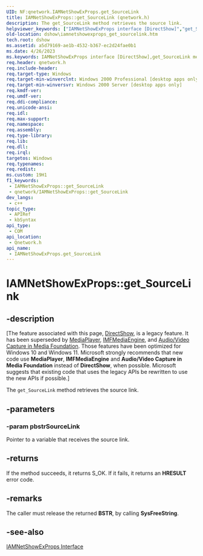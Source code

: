 ```yaml
---
UID: NF:qnetwork.IAMNetShowExProps.get_SourceLink
title: IAMNetShowExProps::get_SourceLink (qnetwork.h)
description: The get_SourceLink method retrieves the source link.
helpviewer_keywords: ["IAMNetShowExProps interface [DirectShow]","get_SourceLink method","IAMNetShowExProps.get_SourceLink","IAMNetShowExProps::get_SourceLink","IAMNetShowExPropsget_SourceLink","dshow.iamnetshowexprops_get_sourcelink","get_SourceLink","get_SourceLink method [DirectShow]","get_SourceLink method [DirectShow]","IAMNetShowExProps interface","qnetwork/IAMNetShowExProps::get_SourceLink"]
old-location: dshow\iamnetshowexprops_get_sourcelink.htm
tech.root: dshow
ms.assetid: a5d79169-ae1b-4532-b367-ec2d24fae0b1
ms.date: 4/26/2023
ms.keywords: IAMNetShowExProps interface [DirectShow],get_SourceLink method, IAMNetShowExProps.get_SourceLink, IAMNetShowExProps::get_SourceLink, IAMNetShowExPropsget_SourceLink, dshow.iamnetshowexprops_get_sourcelink, get_SourceLink, get_SourceLink method [DirectShow], get_SourceLink method [DirectShow],IAMNetShowExProps interface, qnetwork/IAMNetShowExProps::get_SourceLink
req.header: qnetwork.h
req.include-header: 
req.target-type: Windows
req.target-min-winverclnt: Windows 2000 Professional [desktop apps only]
req.target-min-winversvr: Windows 2000 Server [desktop apps only]
req.kmdf-ver: 
req.umdf-ver: 
req.ddi-compliance: 
req.unicode-ansi: 
req.idl: 
req.max-support: 
req.namespace: 
req.assembly: 
req.type-library: 
req.lib: 
req.dll: 
req.irql: 
targetos: Windows
req.typenames: 
req.redist: 
ms.custom: 19H1
f1_keywords:
 - IAMNetShowExProps::get_SourceLink
 - qnetwork/IAMNetShowExProps::get_SourceLink
dev_langs:
 - c++
topic_type:
 - APIRef
 - kbSyntax
api_type:
 - COM
api_location:
 - Qnetwork.h
api_name:
 - IAMNetShowExProps.get_SourceLink
---
```


# IAMNetShowExProps::get_SourceLink


## -description

\[The feature associated with this page, [DirectShow](/windows/win32/directshow/directshow), is a legacy feature. It has been superseded by [MediaPlayer](/uwp/api/Windows.Media.Playback.MediaPlayer), [IMFMediaEngine](/windows/win32/api/mfmediaengine/nn-mfmediaengine-imfmediaengine), and [Audio/Video Capture in Media Foundation](windows/win32/medfound/audio-video-capture-in-media-foundation). Those features have been optimized for Windows 10 and Windows 11. Microsoft strongly recommends that new code use **MediaPlayer**, **IMFMediaEngine** and **Audio/Video Capture in Media Foundation** instead of **DirectShow**, when possible. Microsoft suggests that existing code that uses the legacy APIs be rewritten to use the new APIs if possible.\]

The <code>get_SourceLink</code> method retrieves the source link.

## -parameters

### -param pbstrSourceLink

Pointer to a variable that receives the source link.

## -returns

If the method succeeds, it returns S_OK. If it fails, it returns an <b>HRESULT</b> error code.

## -remarks

The caller must release the returned <b>BSTR</b>, by calling <b>SysFreeString</b>.

## -see-also

<a href="/windows/desktop/api/qnetwork/nn-qnetwork-iamnetshowexprops">IAMNetShowExProps Interface</a>